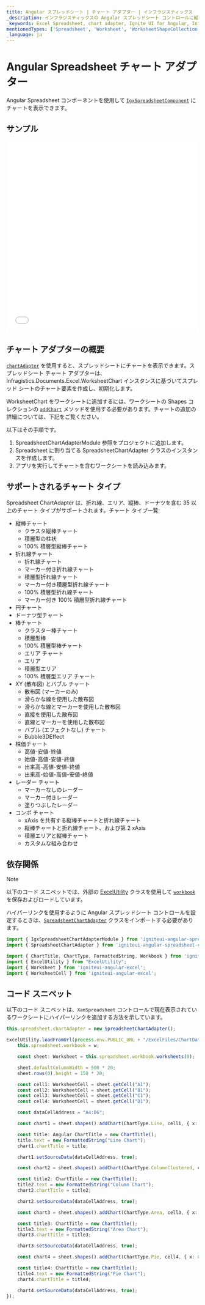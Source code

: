 ```yaml
---
title: Angular スプレッドシート | チャート アダプター | インフラジスティックス
_description: インフラジスティックスの Angular スプレッドシート コントロールに縦棒、折れ線、エリアなどのチャートを表示します。Ignite UI for Angular スプレッドシートにチャートを統合する方法について説明します。
_keywords: Excel Spreadsheet, chart adapter, Ignite UI for Angular, Infragistics, Excel スプレッドシート、チャート アダプター, インフラジスティックス
mentionedTypes: ['Spreadsheet', 'Worksheet', 'WorksheetShapeCollection', 'WorksheetChart']
_language: ja
---
```


# Angular Spreadsheet チャート アダプター

Angular Spreadsheet コンポーネントを使用して [`IgxSpreadsheetComponent`]({environment:dvApiBaseUrl}/products/ignite-ui-angular/api/docs/typescript/latest/classes/igxspreadsheetcomponent.html) にチャートを表示できます。

## サンプル

<div class="sample-container loading" style="height: 500px">
    <iframe id="spreadsheet-adapter-iframe" src='{environment:dvDemosBaseUrl}/excel/spreadsheet-adapter-chart' width="100%" height="100%" seamless frameBorder="0" onload="onXPlatSampleIframeContentLoaded(this);"></iframe>
</div>


<div class="divider--half"></div>

## チャート アダプターの概要

[`chartAdapter`]({environment:dvApiBaseUrl}/products/ignite-ui-angular/api/docs/typescript/latest/classes/igxspreadsheetcomponent.html#chartadapter) を使用すると、スプレッドシートにチャートを表示できます。スプレッドシート チャート アダプターは、Infragistics.Documents.Excel.WorksheetChart インスタンスに基づいてスプレッド シートのチャート要素を作成し、初期化します。

WorksheetChart をワークシートに追加するには、ワークシートの Shapes コレクションの [`addChart`]({environment:dvApiBaseUrl}/products/ignite-ui-angular/api/docs/typescript/latest/classes/worksheetshapecollection.html#addchart) メソッドを使用する必要があります。チャートの追加の詳細については、下記をご覧ください。

以下はその手順です。

1.  SpreadsheetChartAdapterModule 参照をプロジェクトに追加します。
2.  Spreadsheet に割り当てる SpreadsheetChartAdapter クラスのインスタンスを作成します。
3.  アプリを実行してチャートを含むワークシートを読み込みます。

## サポートされるチャート タイプ

Spreadsheet ChartAdapter は、折れ線、エリア、縦棒、ドーナツを含む 35 以上のチャート タイプがサポートされます。チャート タイプ一覧:

-   縦棒チャート
    -   クラスタ縦棒チャート
    -   積層型の柱状
    -   100% 積層型縦棒チャート
-   折れ線チャート
    -   折れ線チャート
    -   マーカー付き折れ線チャート
    -   積層型折れ線チャート
    -   マーカー付き積層型折れ線チャート
    -   100% 積層型折れ線チャート
    -   マーカー付き 100% 積層型折れ線チャート
-   円チャート
-   ドーナツ型チャート
-   棒チャート
    -   クラスター棒チャート
    -   積層型棒
    -   100% 積層型棒チャート
    -   エリア チャート
    -   エリア
    -   積層型エリア
    -   100% 積層型エリア チャート
-   XY (散布図) とバブル チャート
    -   散布図 (マーカーのみ)
    -   滑らかな線を使用した散布図
    -   滑らかな線とマーカーを使用した散布図
    -   直接を使用した散布図
    -   直線とマーカーを使用した散布図
    -   バブル (エフェクトなし) チャート
    -   Bubble3DEffect
-   株価チャート
    -   高値-安値-終値
    -   始値-高値-安値-終値
    -   出来高-高値-安値-終値
    -   出来高-始値-高値-安値-終値
-   レーダー チャート
    -   マーカーなしのレーダー
    -   マーカー付きレーダー
    -   塗りつぶしたレーダー
-   コンボ チャート
    -   xAxis を共有する縦棒チャートと折れ線チャート
    -   縦棒チャートと折れ線チャート、および第 2 xAxis
    -   積層エリアと縦棒チャート
    -   カスタムな組み合わせ

## 依存関係

> [!NOTE]
>
> 以下のコード スニペットでは、外部の [ExcelUtility](excel_utility.md) クラスを使用して [`workbook`]({environment:dvApiBaseUrl}/products/ignite-ui-angular/api/docs/typescript/latest/classes/igxspreadsheetcomponent.html#workbook) を保存およびロードしています。

ハイパーリンクを使用するように Angular スプレッドシート コントロールを設定するときは、[`SpreadsheetChartAdapter`]({environment:dvApiBaseUrl}/products/ignite-ui-angular/api/docs/typescript/latest/classes/spreadsheetchartadapter.html) クラスをインポートする必要があります。

```ts
import { IgxSpreadsheetChartAdapterModule } from 'igniteui-angular-spreadsheet-chart-adapter';
import { SpreadsheetChartAdapter } from 'igniteui-angular-spreadsheet-chart-adapter';

import { ChartTitle, ChartType, FormattedString, Workbook } from 'igniteui-angular-excel';
import { ExcelUtility } from "ExcelUtility";
import { Worksheet } from 'igniteui-angular-excel';
import { WorksheetCell } from 'igniteui-angular-excel';
```

## コード スニペット

以下のコード スニペットは、`XamSpreadsheet` コントロールで現在表示されているワークシートにハイパーリンクを追加する方法を示しています。

```typescript
this.spreadsheet.chartAdapter = new SpreadsheetChartAdapter();

ExcelUtility.loadFromUrl(process.env.PUBLIC_URL + "/ExcelFiles/ChartData.xlsx").then((w) => {
    this.spreadsheet.workbook = w;

    const sheet: Worksheet = this.spreadsheet.workbook.worksheets(0);

    sheet.defaultColumnWidth = 500 * 20;
    sheet.rows(0).height = 150 * 20;

    const cell1: WorksheetCell = sheet.getCell("A1");
    const cell2: WorksheetCell = sheet.getCell("B1");
    const cell3: WorksheetCell = sheet.getCell("C1");
    const cell4: WorksheetCell = sheet.getCell("D1");

    const dataCellAddress = "A4:D6";

    const chart1 = sheet.shapes().addChart(ChartType.Line, cell1, { x: 0, y: 0 }, cell1, { x: 100, y: 100 });

    const title: Angular ChartTitle = new ChartTitle();
    title.text = new FormattedString("Line Chart");
    chart1.chartTitle = title;

    chart1.setSourceData(dataCellAddress, true);

    const chart2 = sheet.shapes().addChart(ChartType.ColumnClustered, cell2, { x: 0, y: 0 }, cell2, { x: 100, y: 100 });

    const title2: ChartTitle = new ChartTitle();
    title2.text = new FormattedString("Column Chart");
    chart2.chartTitle = title2;

    chart2.setSourceData(dataCellAddress, true);

    const chart3 = sheet.shapes().addChart(ChartType.Area, cell3, { x: 0, y: 0 }, cell3, { x: 100, y: 100 });

    const title3: ChartTitle = new ChartTitle();
    title3.text = new FormattedString("Area Chart");
    chart3.chartTitle = title3;

    chart3.setSourceData(dataCellAddress, true);

    const chart4 = sheet.shapes().addChart(ChartType.Pie, cell4, { x: 0, y: 0 }, cell4, { x: 100, y: 100 });

    const title4: ChartTitle = new ChartTitle();
    title4.text = new FormattedString("Pie Chart");
    chart4.chartTitle = title4;

    chart4.setSourceData(dataCellAddress, true);
});
```
